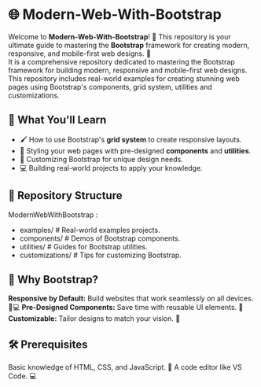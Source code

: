 # 🌐 Modern-Web-With-Bootstrap  

Welcome to **Modern-Web-With-Bootstrap**! 🎉 This repository is your ultimate guide to mastering the **Bootstrap** framework for creating modern, responsive, and mobile-first web designs. 🚀  
It is a comprehensive repository dedicated to mastering the Bootstrap framework for building modern, responsive and mobile-first web designs. This repository includes real-world examples for creating stunning web pages using Bootstrap's components, grid system, utilities and customizations.

## 📖 What You'll Learn  
- 🖌️ How to use Bootstrap's **grid system** to create responsive layouts.  
- 🎨 Styling your web pages with pre-designed **components** and **utilities**.  
- 🧩 Customizing Bootstrap for unique design needs.  
- 💻 Building real-world projects to apply your knowledge.  

## 📂 Repository Structure  
ModernWebWithBootstrap :   
 - examples/ # Real-world examples projects.
 - components/ # Demos of Bootstrap components.
 - utilities/ # Guides for Bootstrap utilities. 
 - customizations/ # Tips for customizing Bootstrap.

## 🌟 Why Bootstrap?

**Responsive by Default:** Build websites that work seamlessly on all devices. 📱💻
**Pre-Designed Components:** Save time with reusable UI elements. 🔄
**Customizable:** Tailor designs to match your vision. 🎨


## 🛠️ Prerequisites
Basic knowledge of HTML, CSS, and JavaScript. 🧠
A code editor like VS Code. 💻
